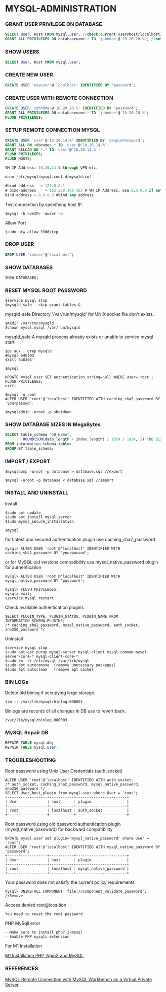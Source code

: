 # MYSQL-ADMINISTRATION

### GRANT USER PRIVILEGE ON DATABASE
```sql
SELECT User, Host FROM mysql.user; //check current user@host/localhost/ip
GRANT ALL PRIVILEGES ON databasename.* TO 'johndoe'@'10.20.20.%'; //set user privillege
```
### SHOW USERS
```sql
SELECT User, Host FROM mysql.user;
```
### CREATE NEW USER
```sql
CREATE USER 'newuser'@'localhost' IDENTIFIED BY 'password';
```
### CREATE USER WITH REMOTE CONNECTION
```sql
CREATE USER 'johndoe'@'10.20.20.%' IDENTIFIED BY 'password';
GRANT ALL PRIVILEGES ON databasename.* TO 'johndoe'@'10.20.20.%';
FLUSH PRIVILEGES;
```
### SETUP REMOTE CONNECTION MYSQL
```sql
CREATE USER 'user'@'10.20.14.%' IDENTIFIED BY 'samplePassword';
GRANT ALL ON <dbname>.* TO 'user'@'10.20.14.%';
GRANT RELOAD ON *.* TO 'user'@'10.20.14.%';
FLUSH PRIVILEGES;
FLUSH HOSTS;

VM IP Address: 10.20.14.% through VPN etc.

nano /etc/mysql/mysql.conf.d/mysqld.cnf

#bind-address   = 127.0.0.1
# bind-address    = 162.220.160.183 # VM IP Address, use 0.0.0.0 if not working
bind-address = 0.0.0.0 #bind any address
```
Test connection by specifying host IP.
```
$mysql -h <vmIP> -uuser -p
```
Allow Port
```vim
$sudo ufw allow 3306/tcp
```
### DROP USER
```sql
DROP USER 'imuser'@'localhost';
```
### SHOW DATABASES
```sql
SHOW DATABASES;
```
### RESET MYSQL ROOT PASSWORD
```vim
$service mysql stop
$mysqld_safe --skip-grant-tables &
```
mysqld_safe Directory '/var/run/mysqld' for UNIX socket file don't exists.
```vim
$mkdir /var/run/mysqld
$chown mysql:mysql /var/run/mysqld
```
mysqld_safe A mysqld process already exists or unable to service mysql start
```vim
$ps aux | grep mysqld
#mysql 648303
$kill 648303 
```
```vim
$mysql
```
```vim
UPDATE mysql.user SET authentication_string=null WHERE User='root';
FLUSH PRIVILEGES;
exit;
```
```vim
$mysql -u root
ALTER USER 'root'@'localhost' IDENTIFIED WITH caching_sha2_password BY 'yourpasswd';
```
```vim
$mysqladmin -uroot -p shutdown
```
### SHOW DATABASE SIZES IN MegaBytes
```sql
SELECT table_schema "DB Name",
        ROUND(SUM(data_length + index_length) / 1024 / 1024, 1) "DB Size in MB" 
FROM information_schema.tables 
GROUP BY table_schema; 
```
### IMPORT / EXPORT
```vim
$mysqldump -uroot -p database > database.sql //export

$mysql -uroot -p database < database.sql //import
```
### INSTALL AND UNINSTALL
Install
```vim
$sudo apt update
$sudo apt install mysql-server
$sudo mysql_secure_installation
```
```vim
$mysql
```
for Latest and secured authentication plugin use caching_sha2_password
```vim
mysql> ALTER USER 'root'@'localhost' IDENTIFIED WITH caching_sha2_password BY 'yourpasswd';
```
or for MySQL old versions compatibility use mysql_native_password plugin for authentication
```vim
mysql> ALTER USER 'root'@'localhost' IDENTIFIED WITH mysql_native_password BY 'password';
```
```vim
mysql> FLUSH PRIVILEGES;
mysql> exit;
$service mysql restart
```
Check available authentication plugins
```vim
SELECT PLUGIN_TYPE, PLUGIN_STATUS, PLUGIN_NAME FROM INFORMATION_SCHEMA.PLUGINS;
/* caching_sha2_password, mysql_native_password, auth_socket, sha256_password */
```
Uninstall
```vim
$service mysql stop
$sudo apt-get purge mysql-server mysql-client mysql-common mysql-server-core-* mysql-client-core-*
$sudo rm -rf /etc/mysql /var/lib/mysql
$sudo apt autoremove  (remove unncessary packages)
$sudo apt autoclean   (remove apt cache)
```
### BIN LOGs
Delete old binlog if occupying large storage.
```vim
$rm -r /var/lib/mysql/binlog.000001
```
Binlogs are records of all changes in DB use to revert back.
```vim
/var/lib/mysql/binlog.000003
```
### MySQL Repair DB
```sql
REPAIR TABLE mysql.db;
REPAIR TABLE mysql.user;
```
### TROUBLESHOOTING
Root password using Unix User Credentials (auth_socket)
```vim
ALTER USER 'root'@'localhost' IDENTIFIED WITH auth_socket;
/* auth_socket, caching_sha2_password, mysql_native_password, sha256_password */
SELECT User,host,plugin from mysql.user where User = 'root';
+------------------+-----------+-----------------------+
| User             | host      | plugin                |
+------------------+-----------+-----------------------+
| root             | localhost | auth_socket           |
+------------------+-----------+-----------------------+
```
Root password using old password authentication plugin (mysql_native_password) for backward compatibility
```
UPDATE mysql.user set plugin='mysql_native_password' where User = 'root';
ALTER USER 'root'@'localhost' IDENTIFIED WITH mysql_native_password BY 'password';
+------------------+-----------+-----------------------+
| User             | host      | plugin                |
+------------------+-----------+-----------------------+
| root             | localhost | mysql_native_password |
+------------------+-----------+-----------------------+
```
Your password does not satisfy the current policy requirements
```
mysql> UNINSTALL COMPONENT 'file://component_validate_password'; //Remove
```
Access denied root@localtion
```
You need to reset the root password
```
PHP MySqli error
```
- Make sure to install php7.2-mysql
- Enable PHP mysqli extension
```
For M1 Installation

[M1 Installation PHP, NginX and MySQL](https://medium.com/@johnmark_76235/setup-php-nginx-and-php-fpm-on-m1-macbook-aeaea14d2675)

### REFERENCES
[MySQL Remote Connection with MySQL Workbench on a Virtual Private Server](https://medium.com/@johnmark_76235/mysql-remote-connection-with-mysql-workbench-on-a-virtual-private-server-2e18d8ff78e4)
